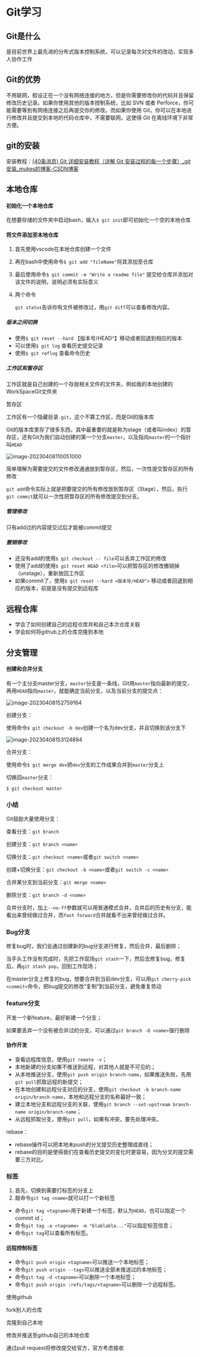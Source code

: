 # Git学习

## Git是什么

是目前世界上最先进的分布式版本控制系统，可以记录每次对文件的改动，实现多人协作工作

## Git的优势

不用联网，假设正在一个没有网络连接的地方，但是你需要修改你的代码并且保留修改历史记录。如果你使用其他的版本控制系统，比如 SVN 或者 Perforce，你可能需要等到有网络连接之后再提交你的修改。而如果你使用 Git，你可以在本地进行修改并且提交到本地的代码仓库中，不需要联网，这使得 Git 在离线环境下非常方便。

## git的安装

安装教程：[(40条消息) Git 详细安装教程（详解 Git 安装过程的每一个步骤）_git安装_mukes的博客-CSDN博客](https://blog.csdn.net/mukes/article/details/115693833?ops_request_misc=%7B%22request%5Fid%22%3A%22168091658016800227422842%22%2C%22scm%22%3A%2220140713.130102334..%22%7D&request_id=168091658016800227422842&biz_id=0&utm_medium=distribute.pc_search_result.none-task-blog-2~all~top_positive~default-1-115693833-null-null.142^v82^insert_down38,201^v4^add_ask,239^v2^insert_chatgpt&utm_term=安装git&spm=1018.2226.3001.4187)

## 本地仓库

#### 初始化一个本地仓库

在想要存储的文件夹中启动bash，输入`$ git init`即可初始化一个空的本地仓库

#### 将文件添加至本地仓库

1. 首先使用vscode在本地仓库创建一个文件

2. 再在bash中使用命令`$ git add "fileName"`将其添加至仓库

3. 最后使用命令`$ git commit -m "Write a readme file"` 提交给仓库并添加对该文件的说明，说明必须有实际意义

4. 两个命令

   `git status`告诉你有文件被修改过，用`git diff`可以查看修改内容。

[^Tips：add和commit命令分开使用，是因为可以添加多个文件，一次提交]: 

##### 版本之间切换

- 使用`$ git reset --hard` 【版本号/HEAD^】移动或者回退到相应的版本
- 可以使用`$ git log` 查看历史提交记录
- 使用`$ git reflog` 查看命令历史

##### 工作区和暂存区

工作区就是自己创建的一个存放相关文件的文件夹，例如我的本地创建的WorkSpaceGit文件夹

暂存区

工作区有一个隐藏目录`.git`，这个不算工作区，而是Git的版本库

Git的版本库里存了很多东西，其中最重要的就是称为stage（或者叫index）的暂存区，还有Git为我们自动创建的第一个分支`master`，以及指向`master`的一个指针叫`HEAD`

![image-20230408110051000](C:\Users\Kivi\AppData\Roaming\Typora\typora-user-images\image-20230408110051000.png)

简单理解为需要提交的文件修改通通放到暂存区，然后，一次性提交暂存区的所有修改

`git add`命令实际上就是把要提交的所有修改放到暂存区（Stage），然后，执行`git commit`就可以一次性把暂存区的所有修改提交到分支。

##### 管理修改

只有add过的内容提交过后才能被commit提交

##### 撤销修改

- 还没有add的使用`$ git checkout -- file`可以丢弃工作区的修改
- 使用了add的使用`$ git reset HEAD <file>`可以把暂存区的修改撤销掉（unstage），重新放回工作区
- 如果commit了，使用`$ git reset --hard <版本号/HEAD^>` 移动或者回退到相应的版本，前提是没有提交到远程库



## 远程仓库

- 学会了如何创建自己的远程仓库并和自己本次仓库关联
- 学会如何将github上的仓库克隆到本地



## 分支管理

#### 创建和合并分支

有一个主分支master分支，`master`分支是一条线，Git用`master`指向最新的提交，再用`HEAD`指向`master`，就能确定当前分支，以及当前分支的提交点：

![image-20230408152759164](C:\Users\Kivi\AppData\Roaming\Typora\typora-user-images\image-20230408152759164.png)

创建分支：

使用命令`$ git checkout -b dev`创建一个名为dev分支，并且切换到该分支下



![image-20230408153124894](C:\Users\Kivi\AppData\Roaming\Typora\typora-user-images\image-20230408153124894.png)

合并分支：

使用命令`$ git merge dev`把`dev`分支的工作成果合并到`master`分支上

切换回`master`分支：

```
$ git checkout master
```

### 小结

Git鼓励大量使用分支：

查看分支：`git branch`

创建分支：`git branch <name>`

切换分支：`git checkout <name>`或者`git switch <name>`

创建+切换分支：`git checkout -b <name>`或者`git switch -c <name>`

合并某分支到当前分支：`git merge <name>`

删除分支：`git branch -d <name>`

合并分支时，加上`--no-ff`参数就可以用普通模式合并，合并后的历史有分支，能看出来曾经做过合并，而`fast forward`合并就看不出来曾经做过合并。

### Bug分支

修复bug时，我们会通过创建新的bug分支进行修复，然后合并，最后删除；

当手头工作没有完成时，先把工作现场`git stash`一下，然后去修复bug，修复后，再`git stash pop`，回到工作现场；

在master分支上修复的bug，想要合并到当前dev分支，可以用`git cherry-pick <commit>`命令，把bug提交的修改“复制”到当前分支，避免重复劳动

### feature分支

开发一个新feature，最好新建一个分支；

如果要丢弃一个没有被合并过的分支，可以通过`git branch -D <name>`强行删除

#### 协作开发

- 查看远程库信息，使用`git remote -v`；
- 本地新建的分支如果不推送到远程，对其他人就是不可见的；
- 从本地推送分支，使用`git push origin branch-name`，如果推送失败，先用`git pull`抓取远程的新提交；
- 在本地创建和远程分支对应的分支，使用`git checkout -b branch-name origin/branch-name`，本地和远程分支的名称最好一致；
- 建立本地分支和远程分支的关联，使用`git branch --set-upstream branch-name origin/branch-name`；
- 从远程抓取分支，使用`git pull`，如果有冲突，要先处理冲突。

rebase：

- rebase操作可以把本地未push的分叉提交历史整理成直线；
- rebase的目的是使得我们在查看历史提交的变化时更容易，因为分叉的提交需要三方对比。



### 标签

1. 首先，切换到需要打标签的分支上
2. 敲命令`git tag <name>`就可以打一个新标签

 <!--注意：标签总是和某个commit挂钩。如果这个commit既出现在master分支，又出现在dev分支，那么在这两个分支上都可以看到这个标签。-->

- 命令`git tag <tagname>`用于新建一个标签，默认为`HEAD`，也可以指定一个commit id；
- 命令`git tag -a <tagname> -m "blablabla..."`可以指定标签信息；
- 命令`git tag`可以查看所有标签。

#### 远程控制标签

- 命令`git push origin <tagname>`可以推送一个本地标签；
- 命令`git push origin --tags`可以推送全部未推送过的本地标签；
- 命令`git tag -d <tagname>`可以删除一个本地标签；
- 命令`git push origin :refs/tags/<tagname>`可以删除一个远程标签。

使用github

fork别人的仓库

克隆到自己本地

修改并推送至github自己的本地仓库

通过pull request将修改提交给官方，官方考虑接收